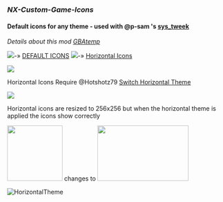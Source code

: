 
### *NX-Custom-Game-Icons* ###
#### Default icons for any theme - used with @p-sam 's [sys_tweek](https://github.com/p-sam/switch-sys-tweak) ####
_Details about this mod [GBAtemp](https://gbatemp.net/threads/custom-game-icons-tutorial-and-sharing-hub-no-forwarders.574675/)_

![](https://placehold.it/100x100/009955/fff?text=256x256)-» [DEFAULT ICONS](https://github.com/sodasoba1/NX-Custom-Game-Icons-Horizontal/tree/main/Default)    ![](https://placehold.it/150x100/009955/fff?text=422x256)-» [Horizontal Icons](https://github.com/sodasoba1/NX-Custom-Game-Icons-Horizontal/tree/main/Horizontal)

![](https://placehold.it/500x10/ff6600/000?text=PLEASE)

Horizontal Icons Require @Hotshotz79 [Switch Horizontal Theme](https://github.com/hotshotz79/NX-Custom-Game-Icons)

![](https://placehold.it/500x10/ff6600/000?text=NOTE)


Horizontal icons are resized to 256x256 but when the horizontal theme is applied the icons show correctly

<img src="https://github.com/sodasoba1/NX-Custom-Game-Icons-Horizontal/raw/main/Horizontal/C/cuphead-icon003-%5B0100A5C00D162000%5D.jpg" width="128" height="128"> changes to <img src="https://github.com/sodasoba1/NX-Custom-Game-Icons-Horizontal/raw/main/Horizontal/C/cuphead-icon003-%5B0100A5C00D162000%5D.jpg" height="128" width="211">

![HorizontalTheme](https://github.com/sodasoba1/NX-Custom-Game-Icons-Horizontal/raw/main/VL8e.jpg)
